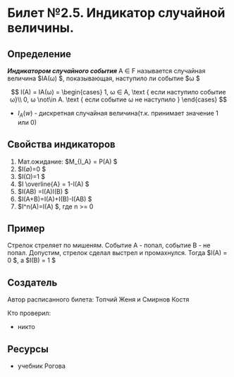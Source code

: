 # Билет №2.5. Индикатор случайной величины.

## Определение

***Индикатором случайного события*** A ∈ F называется случайная величина  $IA(ω) $, показывающая, наступило ли событие   $ω $

$$ I(A) = IA(ω) =
\begin{cases}
  1, ω ∈ A, \text { если наступило событие ω}\\
  0, ω \not\in A. \text { если событие ω не наступило } 
\end{cases}
$$

-  $I_A (w)$  - дискретная cлучайная величина(т.к. принимает значение 1 или 0)

## Свойства индикаторов
1. Мат.ожидание:  $M_{I_A} = P(A) $ 
2.  $I(∅)=0 $
3.  $I(Ω)=1 $
4.  $I \overline{A} = 1-I(A) $
5.  $I(AB) =I(A)I(B) $
6.  $I(A+B)=I(A)+I(B)-I(AB) $
7.  $I^n(A)=I(A) $, где n >= 0

## Пример
Стрелок стреляет по мишеням. Событие A - попал, событие B - не попал. Допустим, стрелок сделал выстрел и промахнулся. Тогда  $I(A) = 0 $, а $I(B) = 1 $  
## Создатель

Автор расписанного билета: Топчий  Женя и Смирнов Костя

Кто проверил:
- никто

## Ресурсы
- учебник Рогова
